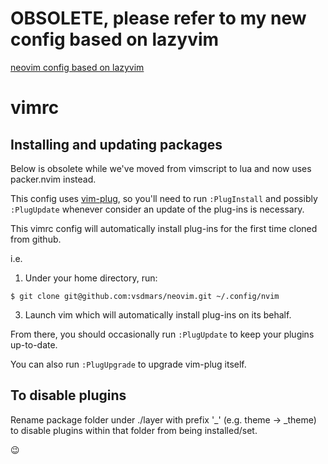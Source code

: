 # OBSOLETE, please refer to my new config based on lazyvim
[neovim config based on lazyvim](https://github.com/vsdmars/nvim_config)

# vimrc

## Installing and updating packages

Below is obsolete while we've moved from vimscript to lua and now
uses packer.nvim instead.

This config uses [vim-plug](https://github.com/junegunn/vim-plug),
so you'll need to run `:PlugInstall` and possibly `:PlugUpdate` whenever consider an
update of the plug-ins is necessary.

This vimrc config will automatically install plug-ins for the first time cloned from github.

i.e.

1. Under your home directory, run:

```
$ git clone git@github.com:vsdmars/neovim.git ~/.config/nvim
```

3. Launch vim which will automatically install plug-ins on its behalf.

From there, you should occasionally run `:PlugUpdate` to keep your plugins up-to-date.

You can also run `:PlugUpgrade` to upgrade vim-plug itself.

## To disable plugins

Rename package folder under ./layer with prefix '\_' (e.g. theme -> \_theme) to
disable plugins within that folder from being installed/set.

:wink:
